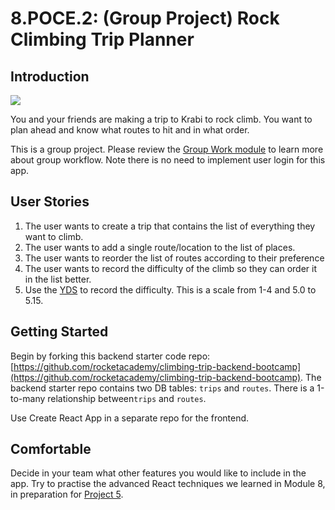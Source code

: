 # 8.POCE.2: (Group Project) Rock Climbing Trip Planner

## Introduction

![](../../.gitbook/assets/279616\_31645\_L2.jpg)

You and your friends are making a trip to Krabi to rock climb. You want to plan ahead and know what routes to hit and in what order.

This is a group project. Please review the [Group Work module](../../logistics/group-work.md) to learn more about group workflow. Note there is no need to implement user login for this app.

## User Stories

1. The user wants to create a trip that contains the list of everything they want to climb.
2. The user wants to add a single route/location to the list of places.
3. The user wants to reorder the list of routes according to their preference
4. The user wants to record the difficulty of the climb so they can order it in the list better.
5. Use the [YDS](https://en.wikipedia.org/wiki/Yosemite\_Decimal\_System) to record the difficulty. This is a scale from 1-4 and 5.0 to 5.15.

## Getting Started

Begin by forking this backend starter code repo: [https://github.com/rocketacademy/climbing-trip-backend-bootcamp](https://github.com/rocketacademy/climbing-trip-backend-bootcamp). The backend starter repo contains two DB tables: `trips` and `routes`. There is a 1-to-many relationship between`trips` and `routes`.

Use Create React App in a separate repo for the frontend.

## Comfortable

Decide in your team what other features you would like to include in the app. Try to practise the advanced React techniques we learned in Module 8, in preparation for [Project 5](../../projects/project-5-group-react-app.md).
